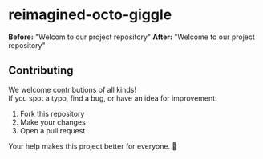 # reimagined-octo-giggle
**Before:** "Welcom to our project repository"
**After:** "Welcome to our project repository"
## Contributing

We welcome contributions of all kinds!  
If you spot a typo, find a bug, or have an idea for improvement:  
1. Fork this repository  
2. Make your changes  
3. Open a pull request  

Your help makes this project better for everyone. 🚀
